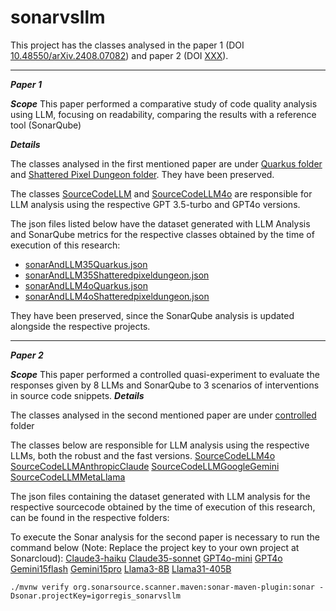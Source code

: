 # sonarvsllm

This project has the classes analysed in the paper 1 (DOI [10.48550/arXiv.2408.07082](https://doi.org/10.48550/arXiv.2408.07082)) and paper 2 (DOI [XXX](https://doi.org/XXXXXXX.XXXXXXX)).

---
***Paper 1*** 

***Scope***
This paper performed a comparative study of code quality analysis using LLM, focusing on readability, comparing the results with a reference tool (SonarQube)

***Details***

The classes analysed in the first mentioned paper are under [Quarkus folder](sonarvsllm-testcases/src/main/resources/classFilesToBeAnalysed/quarkus) and [Shattered Pixel Dungeon folder](sonarvsllm-testcases/src/main/resources/classFilesToBeAnalysed/shattered-pixel-dungeon/core/src/main/java/com/shatteredpixel/shatteredpixeldungeon). They have been preserved.

The classes [SourceCodeLLM](sonarvsllm-testcases/src/main/java/br/com/master/sonar/SourceCodeLLM.java) and [SourceCodeLLM4o](sonarvsllm-testcases/src/main/java/br/com/master/sonar/SourceCodeLLM4o.java) are responsible for LLM analysis using the respective GPT 3.5-turbo and GPT4o versions.

The json files listed below have the dataset generated with LLM Analysis and SonarQube metrics for the respective classes obtained by the time of execution of this research:
* [sonarAndLLM35Quarkus.json](sonarvsllm-testcases/src/main/resources/sonarAndLLM35Quarkus.json)
* [sonarAndLLM35Shatteredpixeldungeon.json](sonarvsllm-testcases/src/main/resources/sonarAndLLM35Shatteredpixeldungeon.json)
* [sonarAndLLM4oQuarkus.json](sonarvsllm-testcases/src/main/resources/sonarAndLLM4oQuarkus.json) 
* [sonarAndLLM4oShatteredpixeldungeon.json](sonarvsllm-testcases/src/main/resources/sonarAndLLM4oShatteredpixeldungeon.json)

They have been preserved, since the SonarQube analysis is updated alongside the respective projects.

---
***Paper 2*** 

***Scope***
This paper performed a controlled quasi-experiment to evaluate the responses given by 8 LLMs and SonarQube to 3 scenarios of interventions in source code snippets.
***Details***

The classes analysed in the second mentioned paper are under [controlled](sonarvsllm-testcases/src/main/resources/classFilesToBeAnalysed/controlled) folder

The classes below are responsible for LLM analysis using the respective LLMs, both the robust and the fast versions.
[SourceCodeLLM4o](sonarvsllm-testcases/src/main/java/br/com/master/sonar/SourceCodeLLM4o.java) 
[SourceCodeLLMAnthropicClaude](sonarvsllm-testcases/src/main/java/br/com/master/sonar/SourceCodeLLMAnthropicClaude.java) 
[SourceCodeLLMGoogleGemini](sonarvsllm-testcases/src/main/java/br/com/master/sonar/SourceCodeLLMGoogleGemini.java) 
[SourceCodeLLMMetaLlama](sonarvsllm-testcases/src/main/java/br/com/master/sonar/SourceCodeLLMMetaLlama.java) 

The json files containing the dataset generated with LLM analysis for the respective sourcecode obtained by the time of execution of this research, can be found in the respective folders:


To execute the Sonar analysis for the second paper is necessary to run the command below (Note: Replace the project key to your own project at Sonarcloud):
[Claude3-haiku](sonarvsllm-testcases/src/main/resources/controlled/Claude3-haiku)
[Claude35-sonnet](sonarvsllm-testcases/src/main/resources/controlled/Claude35-sonnet)
[GPT4o-mini](sonarvsllm-testcases/src/main/resources/controlled/GPT4o-mini)
[GPT4o](sonarvsllm-testcases/src/main/resources/controlled/GPT4o)
[Gemini15flash](sonarvsllm-testcases/src/main/resources/controlled/Gemini15flash)
[Gemini15pro](sonarvsllm-testcases/src/main/resources/controlled/Gemini15pro)
[Llama3-8B](sonarvsllm-testcases/src/main/resources/controlled/Llama3-8B)
[Llama31-405B](sonarvsllm-testcases/src/main/resources/controlled/Llama31-405B)


`./mvnw verify org.sonarsource.scanner.maven:sonar-maven-plugin:sonar -Dsonar.projectKey=igorregis_sonarvsllm`
